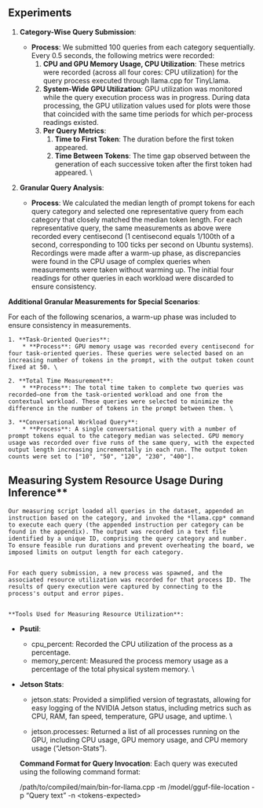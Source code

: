 ## Experiments



1. **Category-Wise Query Submission**:
    * **Process**: We submitted 100 queries from each category sequentially. Every 0.5 seconds, the following metrics were recorded:
        1. **CPU and GPU Memory Usage, CPU Utilization**: These metrics were recorded (across all four cores: CPU utilization) for the query process executed through llama.cpp for TinyLlama.
        2. **System-Wide GPU Utilization**: GPU utilization was monitored while the query execution process was in progress. During data processing, the GPU utilization values used for plots were those that coincided with the same time periods for which per-process readings existed.
        3. **Per Query Metrics**:
            1. **Time to First Token**: The duration before the first token appeared.
            2. **Time Between Tokens**: The time gap observed between the generation of each successive token after the first token had appeared. \

2. **Granular Query Analysis**:
    * **Process**: We calculated the median length of prompt tokens for each query category and selected one representative query from each category that closely matched the median token length. For each representative query, the same measurements as above were recorded every centisecond (1 centisecond equals 1/100th of a second, corresponding to 100 ticks per second on Ubuntu systems). Recordings were made after a warm-up phase, as discrepancies were found in the CPU usage of complex queries when measurements were taken without warming up. The initial four readings for other queries in each workload were discarded to ensure consistency.

**Additional Granular Measurements for Special Scenarios**:

For each of the following scenarios, a warm-up phase was included to ensure consistency in measurements.



    1. **Task-Oriented Queries**:
        * **Process**: GPU memory usage was recorded every centisecond for four task-oriented queries. These queries were selected based on an increasing number of tokens in the prompt, with the output token count fixed at 50. \

    2. **Total Time Measurement**:
        * **Process**: The total time taken to complete two queries was recorded—one from the task-oriented workload and one from the contextual workload. These queries were selected to minimize the difference in the number of tokens in the prompt between them. \

    3. **Conversational Workload Query**:
        * **Process**: A single conversational query with a number of prompt tokens equal to the category median was selected. GPU memory usage was recorded over five runs of the same query, with the expected output length increasing incrementally in each run. The output token counts were set to ["10", "50", "120", "230", "400"].



## Measuring System Resource Usage During Inference**

    Our measuring script loaded all queries in the dataset, appended an instruction based on the category, and invoked the *llama.cpp* command to execute each query (the appended instruction per category can be found in the appendix). The output was recorded in a text file identified by a unique ID, comprising the query category and number. To ensure feasible run durations and prevent overheating the board, we imposed limits on output length for each category.


    For each query submission, a new process was spawned, and the associated resource utilization was recorded for that process ID. The results of query execution were captured by connecting to the process's output and error pipes.


    **Tools Used for Measuring Resource Utilization**:

* **Psutil**:
    * cpu_percent: Recorded the CPU utilization of the process as a percentage.
    * memory_percent: Measured the process memory usage as a percentage of the total physical system memory. \

* **Jetson Stats**:
    * jetson.stats: Provided a simplified version of tegrastats, allowing for easy logging of the NVIDIA Jetson status, including metrics such as CPU, RAM, fan speed, temperature, GPU usage, and uptime. \

    * jetson.processes: Returned a list of all processes running on the GPU, including CPU usage, GPU memory usage, and CPU memory usage (“Jetson-Stats”).

    **Command Format for Query Invocation**: Each query was executed using the following command format:


    /path/to/compiled/main/bin-for-llama.cpp -m /model/gguf-file-location -p “Query text” -n &lt;tokens-expected>
